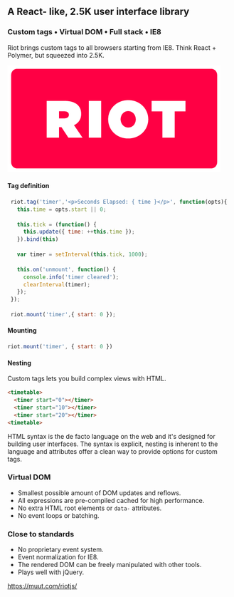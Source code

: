 
## A React- like, 2.5K user interface library

### Custom tags • Virtual DOM • Full stack • IE8

Riot brings custom tags to all browsers starting from IE8. Think React + Polymer, but squeezed into 2.5K.

![Riot logo](doc/logo/riot480x.png)

#### Tag definition

```js
 riot.tag('timer','<p>Seconds Elapsed: { time }</p>', function(opts){
   this.time = opts.start || 0;
   
   this.tick = (function() {
     this.update({ time: ++this.time });
   }).bind(this)
   
   var timer = setInterval(this.tick, 1000);
   
   this.on('unmount', function() {
     console.info('timer cleared');
     clearInterval(timer);
   });
 });
  
 riot.mount('timer',{ start: 0 });
```

#### Mounting

``` javascript
riot.mount('timer', { start: 0 })
```

#### Nesting

Custom tags lets you build complex views with HTML.

``` html
<timetable>
  <timer start="0"></timer>
  <timer start="10"></timer>
  <timer start="20"></timer>
<timetable>
```

HTML syntax is the de facto language on the web and it's designed for building user interfaces. The syntax is explicit, nesting is inherent to the language and attributes offer a clean way to provide options for custom tags.


### Virtual DOM
- Smallest possible amount of DOM updates and reflows.
- All expressions are pre-compiled cached for high performance.
- No extra HTML root elements or `data-` attributes.
- No event loops or batching.


### Close to standards
- No proprietary event system.
- Event normalization for IE8.
- The rendered DOM can be freely manipulated with other tools.
- Plays well with jQuery.


https://muut.com/riotjs/

